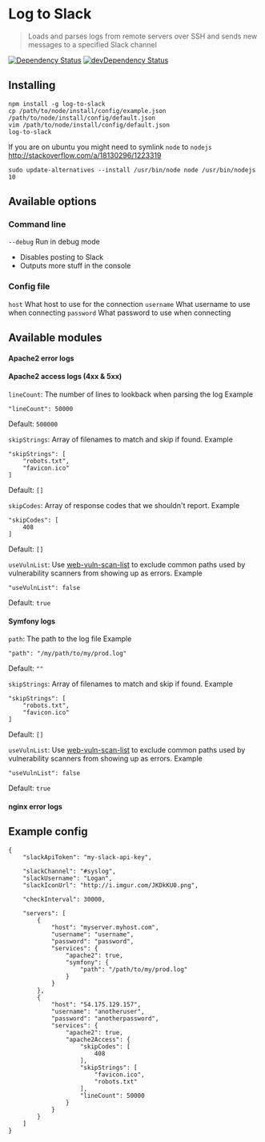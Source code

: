 # Log to Slack

> Loads and parses logs from remote servers over SSH and sends new messages to a specified Slack channel

[![Dependency Status](https://david-dm.org/kokarn/log-to-slack.svg?theme=shields.io&style=flat)](https://david-dm.org/kokarn/log-to-slack)
[![devDependency Status](https://david-dm.org/kokarn/log-to-slack/dev-status.svg?theme=shields.io&style=flat)](https://david-dm.org/kokarn/log-to-slack#info=devDependencies)

## Installing

```shell
npm install -g log-to-slack
cp /path/to/node/install/config/example.json /path/to/node/install/config/default.json
vim /path/to/node/install/config/default.json
log-to-slack
```
If you are on ubuntu you might need to symlink ```node``` to ```nodejs```
http://stackoverflow.com/a/18130296/1223319
```shell
sudo update-alternatives --install /usr/bin/node node /usr/bin/nodejs 10
```

## Available options

### Command line
```--debug``` Run in debug mode
* Disables posting to Slack
* Outputs more stuff in the console

### Config file

```host``` What host to use for the connection
```username``` What username to use when connecting
```password``` What password to use when connecting

## Available modules
#### Apache2 error logs
#### Apache2 access logs (4xx & 5xx)

```lineCount```: The number of lines to lookback when parsing the log
Example
```
"lineCount": 50000
```
Default: ```500000```

```skipStrings```: Array of filenames to match and skip if found.
Example
```
"skipStrings": [
    "robots.txt",
    "favicon.ico"
]
```
Default: ```[]```

```skipCodes```: Array of response codes that we shouldn't report.
Example
```
"skipCodes": [
    408
]
```
Default: ```[]```

```useVulnList```: Use [web-vuln-scan-list](https://github.com/kokarn/web-vuln-scan-list) to exclude common paths used by vulnerability scanners from showing up as errors.
Example
```
"useVulnList": false
```
Default: ```true```

#### Symfony logs
```path```: The path to the log file
Example
```
"path": "/my/path/to/my/prod.log"
```
Default: ```""```

```skipStrings```: Array of filenames to match and skip if found.
Example
```
"skipStrings": [
    "robots.txt",
    "favicon.ico"
]
```
Default: ```[]```

```useVulnList```: Use [web-vuln-scan-list](https://github.com/kokarn/web-vuln-scan-list) to exclude common paths used by vulnerability scanners from showing up as errors.
Example
```
"useVulnList": false
```
Default: ```true```

#### nginx error logs

## Example config
```
{
    "slackApiToken": "my-slack-api-key",

    "slackChannel": "#syslog",
    "slackUsername": "Logan",
    "slackIconUrl": "http://i.imgur.com/JKDkKU0.png",

    "checkInterval": 30000,

    "servers": [
        {
            "host": "myserver.myhost.com",
            "username": "username",
            "password": "password",
            "services": {
                "apache2": true,
                "symfony": {
                    "path": "/path/to/my/prod.log"
                }
            }
        },
        {
            "host": "54.175.129.157",
            "username": "anotheruser",
            "password": "anotherpassword",
            "services": {
                "apache2": true,
                "apache2Access": {
                    "skipCodes": [
                        408
                    ],
                    "skipStrings": [
                        "favicon.ico",
                        "robots.txt"
                    ],
                    "lineCount": 50000
                }
            }
        }
    ]
}
```
